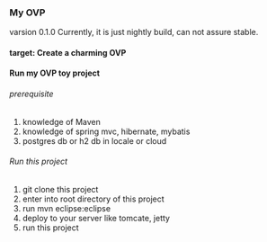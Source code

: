 ### My OVP ###
varsion 0.1.0
Currently,  it is just nightly build, can not assure stable.

#### target:  Create a charming OVP

#### Run my OVP toy project
###### prerequisite
1. knowledge of Maven
2. knowledge of spring mvc, hibernate, mybatis
3. postgres db or h2 db in locale or cloud

###### Run this project
1. git clone this project
2. enter into root directory of this project
3. run mvn eclipse:eclipse
4. deploy to your server like tomcate, jetty
5. run this project
